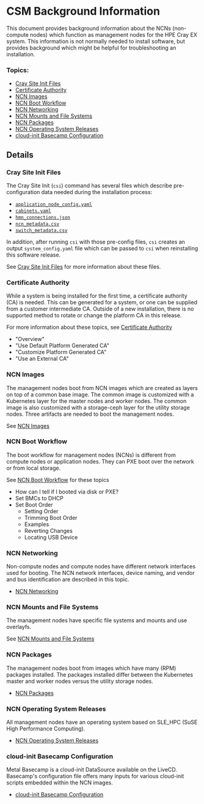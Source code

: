 # CSM Background Information

This document provides background information about the NCNs (non-compute nodes) which function as
management nodes for the HPE Cray EX system. This information is not normally needed to install
software, but provides background which might be helpful for troubleshooting an installation.

### Topics:
   * [Cray Site Init Files](#cray_site_init_files)
   * [Certificate Authority](#certificate_authority)
   * [NCN Images](#ncn_images)
   * [NCN Boot Workflow](#ncn_boot_workflow)
   * [NCN Networking](#ncn_networking)
   * [NCN Mounts and File Systems](#ncn_mounts_and_file_systems)
   * [NCN Packages](#ncn_packages)
   * [NCN Operating System Releases](#ncn_operating_system_releases)
   * [cloud-init Basecamp Configuration](#cloud-init_basecamp_configuration)

## Details

<a name="cray_site_init_files"></a>
### Cray Site Init Files

   The Cray Site Init (`csi`) command has several files which describe pre-configuration data needed during
   the installation process:

   * [`application_node_config.yaml`](../install/prepare_configuration_payload.md#application_node_config_yaml)
   * [`cabinets.yaml`](../install/prepare_configuration_payload.md#cabinets_yaml)
   * [`hmn_connections.json`](../install/prepare_configuration_payload.md#hmn_connections_json)
   * [`ncn_metadata.csv`](../install/prepare_configuration_payload.md#ncn_metadata_csv)
   * [`switch_metadata.csv`](../install/prepare_configuration_payload.md#switch_metadata_csv)

   In addition, after running `csi` with those pre-config files, `csi` creates an output `system_config.yaml`
   file which can be passed to `csi` when reinstalling this software release.

   See [Cray Site Init Files](cray_site_init_files.md) for more information about these files.

<a name="certificate_authority"></a>
### Certificate Authority

   While a system is being installed for the first time, a certificate authority (CA) is needed. This can be
   generated for a system, or one can be supplied from a customer intermediate CA. Outside of a new
   installation, there is no supported method to rotate or change the platform CA in this release.

   For more information about these topics, see [Certificate Authority](certificate_authority.md)

   * "Overview"
   * "Use Default Platform Generated CA"
   * "Customize Platform Generated CA"
   * "Use an External CA"

<a name="ncn_images"></a>
### NCN Images

   The management nodes boot from NCN images which are created as layers on top of a common base image.
   The common image is customized with a Kubernetes layer for the master nodes and worker nodes.
   The common image is also customized with a storage-ceph layer for the utility storage nodes.
   Three artifacts are needed to boot the management nodes.

   See [NCN Images](ncn_images.md)

<a name="ncn_boot_workflow"></a>
### NCN Boot Workflow

   The boot workflow for management nodes (NCNs) is different from compute nodes or application nodes.
   They can PXE boot over the network or from local storage.

   See [NCN Boot Workflow](ncn_boot_workflow.md) for these topics

   * How can I tell if I booted via disk or PXE?
   * Set BMCs to DHCP
   * Set Boot Order
      * Setting Order
      * Trimming Boot Order
      * Examples
      * Reverting Changes
      * Locating USB Device

<a name="ncn_networking"></a>
### NCN Networking

   Non-compute nodes and compute nodes have different network interfaces used for booting.
   The NCN network interfaces, device naming, and vendor and bus identification are described in this topic.

   * [NCN Networking](ncn_networking.md)

<a name="ncn_mounts_and_file_systems"></a>
### NCN Mounts and File Systems

   The management nodes have specific file systems and mounts and use overlayfs.

   See [NCN Mounts and File Systems](ncn_mounts_and_file_systems.md)

<a name="ncn_packages"></a>
### NCN Packages

   The management nodes boot from images which have many (RPM) packages installed. The packages
   installed differ between the Kubernetes master and worker nodes versus the utility storage nodes.

   * [NCN Packages](ncn_packages.md)

<a name="ncn_operating_system_releases"></a>
### NCN Operating System Releases

   All management nodes have an operating system based on SLE_HPC (SuSE High Performance Computing).

   * [NCN Operating System Releases](ncn_operating_system_releases.md)

<a name="cloud-init_basecamp_configuration"></a>
### cloud-init Basecamp Configuration

Metal Basecamp is a cloud-init DataSource available on the LiveCD. Basecamp's configuration file offers many inputs for various cloud-init scripts embedded within the NCN images.

   * [cloud-init Basecamp Configuration](cloud-init_basecamp_configuration.md)
